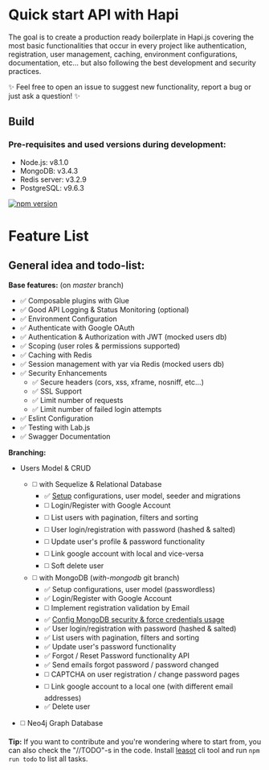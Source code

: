 Quick start API with Hapi
===

The goal is to create a production ready boilerplate in Hapi.js covering the most basic functionalities that occur in every project like authentication, registration, user management, caching, environment configurations, documentation, etc... but also following the best development and security practices.

:sparkles: Feel free to open an issue to suggest new functionality, report a bug or just ask a question! :sparkles: 

## Build

### Pre-requisites and used versions during development:
- Node.js: v8.1.0
- MongoDB: v3.4.3
- Redis server: v3.2.9
- PostgreSQL: v9.6.3

[![npm version](https://badge.fury.io/js/npm.svg)](https://badge.fury.io/js/npm)


Feature List
===

## General idea and todo-list:

**Base features:** (on *master* branch)
* :white_check_mark: Composable plugins with Glue
* :white_check_mark: Good API Logging & Status Monitoring (optional)
* :white_check_mark: Environment Configuration
* :white_check_mark: Authenticate with Google OAuth
* :white_check_mark: Authentication & Authorization with JWT (mocked users db)
* :white_check_mark: Scoping (user roles & permissions supported)
* :white_check_mark: Caching with Redis
* :white_check_mark: Session management with yar via Redis (mocked users db)
* :white_check_mark: Security Enhancements
  - :white_check_mark: Secure headers (cors, xss, xframe, nosniff, etc...)
  - :white_check_mark: SSL Support
  - :white_check_mark: Limit number of requests
  - :white_check_mark: Limit number of failed login attempts
* :white_check_mark: Eslint Configuration
* :white_check_mark: Testing with Lab.js
* :white_check_mark: Swagger Documentation

**Branching:**
* Users Model & CRUD 
    - :white_medium_square: with Sequelize & Relational Database
        + :white_check_mark: [Setup](http://gitlab.mentormate.bg/yulia.tenincheva/hapi-api-boilerplate/blob/with-sequelize/postgresql-secure-setup.md) configurations, user model, seeder and migrations
        + :white_medium_square: Login/Register with Google Account
        + :white_medium_square: List users with pagination, filters and sorting
        + :white_medium_square: User login/registration with password (hashed & salted)
        + :white_medium_square: Update user's profile & password functionality
        + :white_medium_square: Link google account with local and vice-versa
        + :white_medium_square: Soft delete user
    - :white_medium_square: with MongoDB (*with-mongodb* git branch)
        + :white_check_mark: Setup configurations, user model (passwordless)
        + :white_check_mark: Login/Register with Google Account
        + :white_medium_square: Implement registration validation by Email
        + :white_check_mark: [Config MongoDB security & force credentials usage](http://gitlab.mentormate.bg/yulia.tenincheva/hapi-api-boilerplate/blob/with-mongodb/secure-mongodb-setup.md)
        + :white_check_mark: User login/registration with password (hashed & salted)
        + :white_check_mark: List users with pagination, filters and sorting
        + :white_check_mark: Update user's password functionality
        + :white_check_mark: Forgot / Reset Password functionality API
        + :white_check_mark: Send emails forgot password / password changed
        + :white_medium_square: CAPTCHA on user registration / change password pages
        + :white_medium_square: Link google account to a local one (with different email addresses)
        + :white_check_mark: Delete user
    
* :white_medium_square: Neo4j Graph Database

**Tip:** If you want to contribute and you're wondering where to start from, you can also check the "//TODO"-s in the code. Install [leasot](https://github.com/pgilad/leasot) cli tool and run `npm run todo` to list all tasks.

